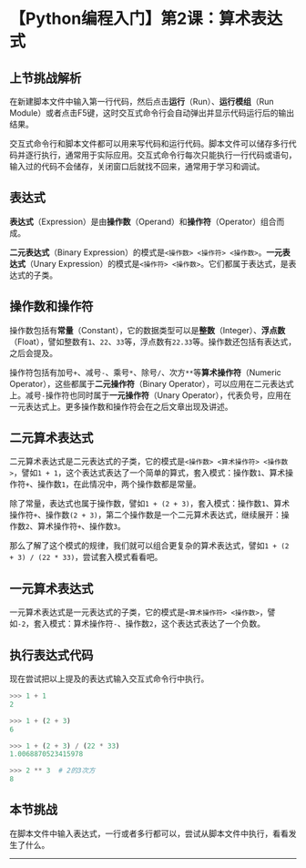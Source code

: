 # 【Python编程入门】第2课：算术表达式

## 上节挑战解析

在新建脚本文件中输入第一行代码，然后点击**运行**（Run）、**运行模组**（Run Module）或者点击F5键，这时交互式命令行会自动弹出并显示代码运行后的输出结果。

交互式命令行和脚本文件都可以用来写代码和运行代码。脚本文件可以储存多行代码并逐行执行，通常用于实际应用。交互式命令行每次只能执行一行代码或语句，输入过的代码不会储存，关闭窗口后就找不回来，通常用于学习和调试。

## 表达式

**表达式**（Expression）是由**操作数**（Operand）和**操作符**（Operator）组合而成。

**二元表达式**（Binary Expression）的模式是`<操作数> <操作符> <操作数>`。**一元表达式**（Unary Expression）的模式是`<操作符> <操作数>`。它们都属于表达式，是表达式的子类。

## 操作数和操作符

操作数包括有**常量**（Constant），它的数据类型可以是**整数**（Integer）、**浮点数**（Float），譬如整数有`1`、`22`、`33`等，浮点数有`22.33`等。操作数还包括有表达式，之后会提及。

操作符包括有加号`+`、减号`-`、乘号`*`、除号`/`、次方`**`等**算术操作符**（Numeric Operator），这些都属于**二元操作符**（Binary Operator），可以应用在二元表达式上。减号`-`操作符也同时属于**一元操作符**（Unary Operator），代表负号，应用在一元表达式上。更多操作数和操作符会在之后文章出现及讲述。

## 二元算术表达式

二元算术表达式是二元表达式的子类，它的模式是`<操作数> <算术操作符> <操作数>`，譬如`1 + 1`，这个表达式表达了一个简单的算式，套入模式：操作数`1`、算术操作符`+`、操作数`1`，在此情况中，两个操作数都是常量。

除了常量，表达式也属于操作数，譬如`1 + (2 + 3)`，套入模式：操作数`1`、算术操作符`+`、操作数`(2 + 3)`，第二个操作数是一个二元算术表达式，继续展开：操作数`2`、算术操作符`+`、操作数`3`。

那么了解了这个模式的规律，我们就可以组合更复杂的算术表达式，譬如`1 + (2 + 3) / (22 * 33)`，尝试套入模式看看吧。

## 一元算术表达式

一元算术表达式是一元表达式的子类，它的模式是`<算术操作符> <操作数>`，譬如`-2`，套入模式：算术操作符`-`、操作数`2`，这个表达式表达了一个负数。

## 执行表达式代码

现在尝试把以上提及的表达式输入交互式命令行中执行。

```python
>>> 1 + 1
2
```
```python
>>> 1 + (2 + 3)
6
```
```python
>>> 1 + (2 + 3) / (22 * 33)
1.0068870523415978
```
```python
>>> 2 ** 3  # 2的3次方
8
```

## 本节挑战

在脚本文件中输入表达式，一行或者多行都可以，尝试从脚本文件中执行，看看发生了什么。

---
